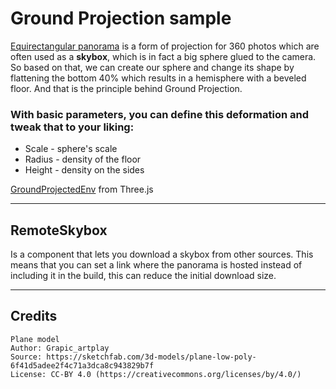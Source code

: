 # Ground Projection sample

[Equirectangular panorama](https://polyhaven.com/hdris) is a form of projection for 360 photos which are often used as a __skybox__, which is in fact a big sphere glued to the camera. So based on that, we can create our sphere and change its shape by flattening the bottom 40% which results in a hemisphere with a beveled floor. And that is the principle behind Ground Projection.

### With basic parameters, you can define this deformation and tweak that to your liking:

- Scale - sphere's scale
- Radius - density of the floor
- Height - density on the sides

[GroundProjectedEnv](https://threejs.org/examples/webgl_materials_envmaps_groundprojected.html) from Three.js

---

## RemoteSkybox

Is a component that lets you download a skybox from other sources. This means that you can set a link where the panorama is hosted instead of including it in the build, this can reduce the initial download size.

---

## Credits
```
Plane model
Author: Grapic_artplay
Source: https://sketchfab.com/3d-models/plane-low-poly-6f41d5adee2f4c71a3dca8c943829b7f
License: CC-BY 4.0 (https://creativecommons.org/licenses/by/4.0/)
```